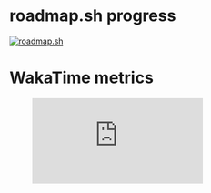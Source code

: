 # roadmap.sh progress
[![roadmap.sh](https://roadmap.sh/card/tall/6689741b501413692ba38c39?variant=dark&roadmaps=rust)](https://roadmap.sh)

# WakaTime metrics
<figure><embed src="https://wakatime.com/share/@pumkinisawesome/48b91dc7-c4a3-4bc6-b5c0-0d1d19f4587c.svg"></embed></figure>

<!--
**pumkinisawesome/pumkinisawesome** is a ✨ _special_ ✨ repository because its `README.md` (this file) appears on your GitHub profile.

Here are some ideas to get you started:

- 🔭 I’m currently working on ...
- 🌱 I’m currently learning ...
- 👯 I’m looking to collaborate on ...
- 🤔 I’m looking for help with ...
- 💬 Ask me about ...
- 📫 How to reach me: ...
- 😄 Pronouns: ...
- ⚡ Fun fact: ...
-->
